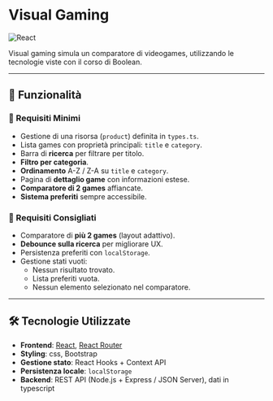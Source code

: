 # Visual Gaming

![React](https://img.shields.io/badge/React-18-blue?logo=react) 

Visual gaming simula un comparatore di videogames, utilizzando le tecnologie viste con il corso di Boolean.

---

## 📌 Funzionalità  

### 🥉 Requisiti Minimi  
- Gestione di una risorsa (`product`) definita in `types.ts`.  
- Lista games con proprietà principali: `title` e `category`.  
- Barra di **ricerca** per filtrare per titolo.  
- **Filtro per categoria**.  
- **Ordinamento** A-Z / Z-A su `title` e `category`.  
- Pagina di **dettaglio game** con informazioni estese.  
- **Comparatore di 2 games** affiancate.  
- **Sistema preferiti** sempre accessibile.  

### 🥈 Requisiti Consigliati  
- Comparatore di **più 2 games** (layout adattivo).  
- **Debounce sulla ricerca** per migliorare UX.  
- Persistenza preferiti con `localStorage`.  
- Gestione stati vuoti:  
  - Nessun risultato trovato.  
  - Lista preferiti vuota.  
  - Nessun elemento selezionato nel comparatore.  

--- 

## 🛠️ Tecnologie Utilizzate  
- **Frontend**: [React](https://reactjs.org/), [React Router](https://reactrouter.com/)  
- **Styling**: css, Bootstrap
- **Gestione stato**: React Hooks + Context API  
- **Persistenza locale**: `localStorage`  
- **Backend**: REST API (Node.js + Express / JSON Server), dati in typescript